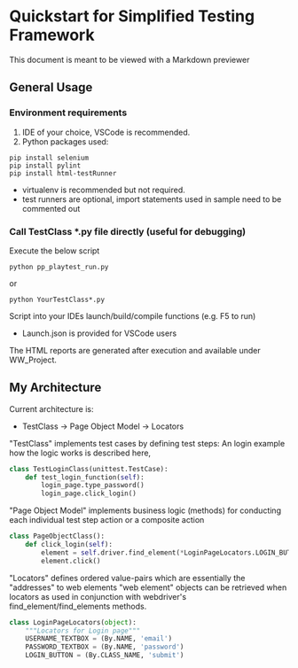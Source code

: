 # Quickstart for Simplified Testing Framework

This document is meant to be viewed with a Markdown previewer

## General Usage

### Environment requirements

1. IDE of your choice, VSCode is recommended.
2. Python packages used:

```shell
pip install selenium
pip install pylint
pip install html-testRunner
```

* virtualenv is recommended but not required.
* test runners are optional, import statements used in sample need to be commented out

### Call TestClass *.py file directly (useful for debugging)

Execute the below script
```shell
python pp_playtest_run.py
``` 
or

```shell
python YourTestClass*.py
```
Script into your IDEs launch/build/compile functions (e.g. F5 to run)

* Launch.json is provided for VSCode users

The HTML reports are generated after execution and available under WW_Project.

## My Architecture

Current architecture is:

* TestClass -> Page Object Model -> Locators

"TestClass" implements test cases by defining test steps:
An login example how the logic works is described here,

```python
class TestLoginClass(unittest.TestCase):
    def test_login_function(self):
        login_page.type_password()
        login_page.click_login()
```

"Page Object Model" implements business logic (methods) 
for conducting each individual test step action or a composite action

```python
class PageObjectClass():
    def click_login(self):
        element = self.driver.find_element(*LoginPageLocators.LOGIN_BUTTON)
        element.click()
```

"Locators" defines ordered value-pairs which are essentially the "addresses" to web elements
    "web element" objects can be retrieved when locators as used in conjunction with
    webdriver's find_element/find_elements methods.

```python
class LoginPageLocators(object):
    """Locators for Login page"""
    USERNAME_TEXTBOX = (By.NAME, 'email')
    PASSWORD_TEXTBOX = (By.NAME, 'password')
    LOGIN_BUTTON = (By.CLASS_NAME, 'submit')
```
